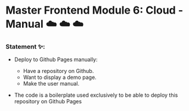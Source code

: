 # Master Frontend Module 6: Cloud - Manual ☁️  ☁️  ☁️ 


### Statement ✨: 

- Deploy to Github Pages manually:

    - Have a repository on Github.
    - Want to display a demo page.
    - Make the user manual.

* The code is a boilerplate used exclusively to be able to deploy this repository on Github Pages

